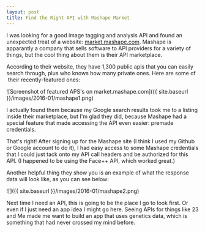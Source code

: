 ```yaml
---
layout: post
title: Find the Right API with Mashape Market
---
```


I was looking for a good image tagging and analysis API and found an unexpected treat of a website: [market.mashape.com](http://market.mashape.com). Mashape is apparantly a company that sells software to API providers for a variety of things, but the cool thing about them is their API marketplace.

According to their website, they have 1,300 public apis that you can easily search through, plus who knows how many private ones. Here are some of  their recently-featured ones:

![Screenshot of featured APS's on market.mashape.com]({{ site.baseurl }}/images/2016-01/mashape1.png)

I actually found them because my Google search results took me to a listing inside their marketplace, but I'm glad they did, because Mashape had a special feature that made accessing the API even easier: premade credentials.

That's right! After signing up for the Mashape site (I think I used my Github or Google account to do it), I had easy access to some Mashape credentials that I could just tack onto my API call headers and be authorized for this API. (I happened to be using the Face++ API, which worked great.)

Another helpful thing they show you is an example of what the response data will look like, as you can see below:

![]({{ site.baseurl }}/images/2016-01/mashape2.png)

Next time I need an API, this is going to be the place I go to look first. Or even if I just need an app idea I might go here. Seeing APIs for things like 23 and Me made me want to build an app that uses genetics data, which is something that had never crossed my mind before.
